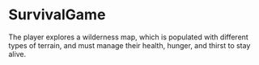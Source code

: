 # SurvivalGame
The player explores a wilderness map, which is populated with different types of terrain, and must manage their health, hunger, and thirst to stay alive.
